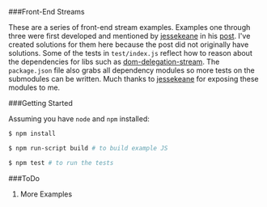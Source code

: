 ###Front-End Streams

These are a series of front-end stream examples. Examples one through three were first developed and mentioned by [jessekeane](http://words.jessekeane.me/about/) in his [post](http://words.jessekeane.me/front-end-streams/). I've created solutions for them here because the post did not originally have solutions. Some of the tests in `test/index.js` reflect how to reason about the dependencies for libs such as [dom-delegation-stream](https://www.npmjs.com/package/dom-delegation-stream). The `package.json` file also grabs all dependency modules so more tests on the submodules can be written. Much thanks to [jessekeane](http://words.jessekeane.me/about/) for exposing these modules to me.

###Getting Started

Assuming you have `node` and `npm` installed:

```bash
$ npm install

$ npm run-script build # to build example JS

$ npm test # to run the tests
```

###ToDo

1. More Examples


